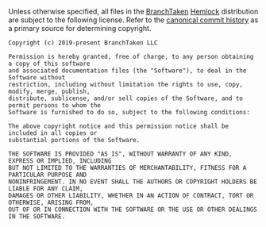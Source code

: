 Unless otherwise specified, all files in the [BranchTaken](https://branchtaken.com/)
[Hemlock](https://github.com/BranchTaken/Hemlock) distribution are subject to the following license.
Refer to the [canonical commit history](https://github.com/BranchTaken/Hemlock.git) as a primary
source for determining copyright.

    Copyright (c) 2019-present BranchTaken LLC

    Permission is hereby granted, free of charge, to any person obtaining a copy of this software
    and associated documentation files (the "Software"), to deal in the Software without
    restriction, including without limitation the rights to use, copy, modify, merge, publish,
    distribute, sublicense, and/or sell copies of the Software, and to permit persons to whom the
    Software is furnished to do so, subject to the following conditions:

    The above copyright notice and this permission notice shall be included in all copies or
    substantial portions of the Software.

    THE SOFTWARE IS PROVIDED "AS IS", WITHOUT WARRANTY OF ANY KIND, EXPRESS OR IMPLIED, INCLUDING
    BUT NOT LIMITED TO THE WARRANTIES OF MERCHANTABILITY, FITNESS FOR A PARTICULAR PURPOSE AND
    NONINFRINGEMENT. IN NO EVENT SHALL THE AUTHORS OR COPYRIGHT HOLDERS BE LIABLE FOR ANY CLAIM,
    DAMAGES OR OTHER LIABILITY, WHETHER IN AN ACTION OF CONTRACT, TORT OR OTHERWISE, ARISING FROM,
    OUT OF OR IN CONNECTION WITH THE SOFTWARE OR THE USE OR OTHER DEALINGS IN THE SOFTWARE.
